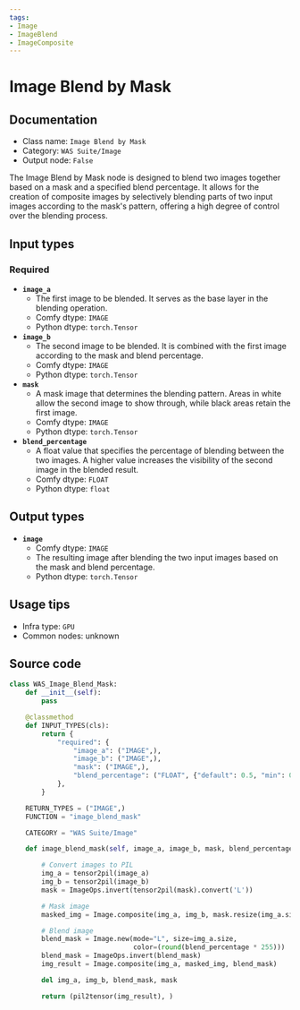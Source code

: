 ```yaml
---
tags:
- Image
- ImageBlend
- ImageComposite
---
```


# Image Blend by Mask
## Documentation
- Class name: `Image Blend by Mask`
- Category: `WAS Suite/Image`
- Output node: `False`

The Image Blend by Mask node is designed to blend two images together based on a mask and a specified blend percentage. It allows for the creation of composite images by selectively blending parts of two input images according to the mask's pattern, offering a high degree of control over the blending process.
## Input types
### Required
- **`image_a`**
    - The first image to be blended. It serves as the base layer in the blending operation.
    - Comfy dtype: `IMAGE`
    - Python dtype: `torch.Tensor`
- **`image_b`**
    - The second image to be blended. It is combined with the first image according to the mask and blend percentage.
    - Comfy dtype: `IMAGE`
    - Python dtype: `torch.Tensor`
- **`mask`**
    - A mask image that determines the blending pattern. Areas in white allow the second image to show through, while black areas retain the first image.
    - Comfy dtype: `IMAGE`
    - Python dtype: `torch.Tensor`
- **`blend_percentage`**
    - A float value that specifies the percentage of blending between the two images. A higher value increases the visibility of the second image in the blended result.
    - Comfy dtype: `FLOAT`
    - Python dtype: `float`
## Output types
- **`image`**
    - Comfy dtype: `IMAGE`
    - The resulting image after blending the two input images based on the mask and blend percentage.
    - Python dtype: `torch.Tensor`
## Usage tips
- Infra type: `GPU`
- Common nodes: unknown


## Source code
```python
class WAS_Image_Blend_Mask:
    def __init__(self):
        pass

    @classmethod
    def INPUT_TYPES(cls):
        return {
            "required": {
                "image_a": ("IMAGE",),
                "image_b": ("IMAGE",),
                "mask": ("IMAGE",),
                "blend_percentage": ("FLOAT", {"default": 0.5, "min": 0.0, "max": 1.0, "step": 0.01}),
            },
        }

    RETURN_TYPES = ("IMAGE",)
    FUNCTION = "image_blend_mask"

    CATEGORY = "WAS Suite/Image"

    def image_blend_mask(self, image_a, image_b, mask, blend_percentage):

        # Convert images to PIL
        img_a = tensor2pil(image_a)
        img_b = tensor2pil(image_b)
        mask = ImageOps.invert(tensor2pil(mask).convert('L'))

        # Mask image
        masked_img = Image.composite(img_a, img_b, mask.resize(img_a.size))

        # Blend image
        blend_mask = Image.new(mode="L", size=img_a.size,
                               color=(round(blend_percentage * 255)))
        blend_mask = ImageOps.invert(blend_mask)
        img_result = Image.composite(img_a, masked_img, blend_mask)

        del img_a, img_b, blend_mask, mask

        return (pil2tensor(img_result), )

```
